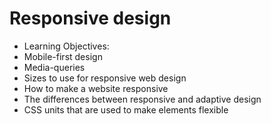 # Responsive design

- Learning Objectives:
- Mobile-first design
- Media-queries
- Sizes to use for responsive web design
- How to make a website responsive
- The differences between responsive and adaptive design
- CSS units that are used to make elements flexible
